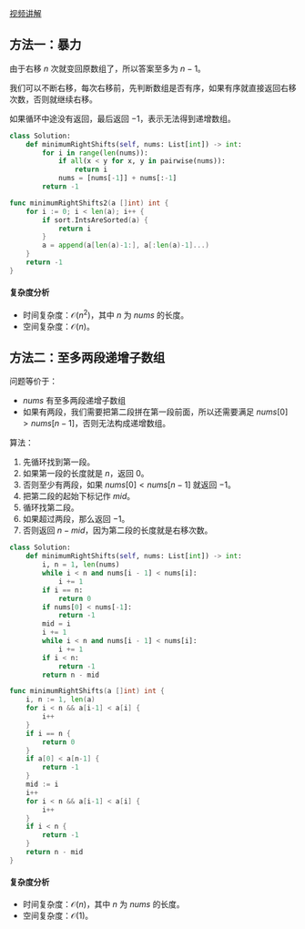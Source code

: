 [视频讲解](https://www.bilibili.com/video/BV1PV411N76R/)

## 方法一：暴力

由于右移 $n$ 次就变回原数组了，所以答案至多为 $n-1$。

我们可以不断右移，每次右移前，先判断数组是否有序，如果有序就直接返回右移次数，否则就继续右移。

如果循环中途没有返回，最后返回 $-1$，表示无法得到递增数组。

```py [sol-Python3]
class Solution:
    def minimumRightShifts(self, nums: List[int]) -> int:
        for i in range(len(nums)):
            if all(x < y for x, y in pairwise(nums)):
                return i
            nums = [nums[-1]] + nums[:-1]
        return -1
```

```go [sol-Go]
func minimumRightShifts2(a []int) int {
	for i := 0; i < len(a); i++ {
		if sort.IntsAreSorted(a) {
			return i
		}
		a = append(a[len(a)-1:], a[:len(a)-1]...)
	}
	return -1
}
```

#### 复杂度分析

- 时间复杂度：$\mathcal{O}(n^2)$，其中 $n$ 为 $\textit{nums}$ 的长度。
- 空间复杂度：$\mathcal{O}(n)$。

## 方法二：至多两段递增子数组

问题等价于：

- $\textit{nums}$ 有至多两段递增子数组
- 如果有两段，我们需要把第二段拼在第一段前面，所以还需要满足 $\textit{nums}[0] > \textit{nums}[n-1]$，否则无法构成递增数组。

算法：

1. 先循环找到第一段。
2. 如果第一段的长度就是 $n$，返回 $0$。
3. 否则至少有两段，如果 $\textit{nums}[0] < \textit{nums}[n-1]$ 就返回 $-1$。
4. 把第二段的起始下标记作 $\textit{mid}$。
5. 循环找第二段。
6. 如果超过两段，那么返回 $-1$。
7. 否则返回 $n-\textit{mid}$，因为第二段的长度就是右移次数。

```py [sol-Python3]
class Solution:
    def minimumRightShifts(self, nums: List[int]) -> int:
        i, n = 1, len(nums)
        while i < n and nums[i - 1] < nums[i]:
            i += 1
        if i == n:
            return 0
        if nums[0] < nums[-1]:
            return -1
        mid = i
        i += 1
        while i < n and nums[i - 1] < nums[i]:
            i += 1
        if i < n:
            return -1
        return n - mid
```

```go [sol-Go]
func minimumRightShifts(a []int) int {
	i, n := 1, len(a)
	for i < n && a[i-1] < a[i] {
		i++
	}
	if i == n {
		return 0
	}
	if a[0] < a[n-1] {
		return -1
	}
	mid := i
	i++
	for i < n && a[i-1] < a[i] {
		i++
	}
	if i < n {
		return -1
	}
	return n - mid
}
```

#### 复杂度分析

- 时间复杂度：$\mathcal{O}(n)$，其中 $n$ 为 $\textit{nums}$ 的长度。
- 空间复杂度：$\mathcal{O}(1)$。
